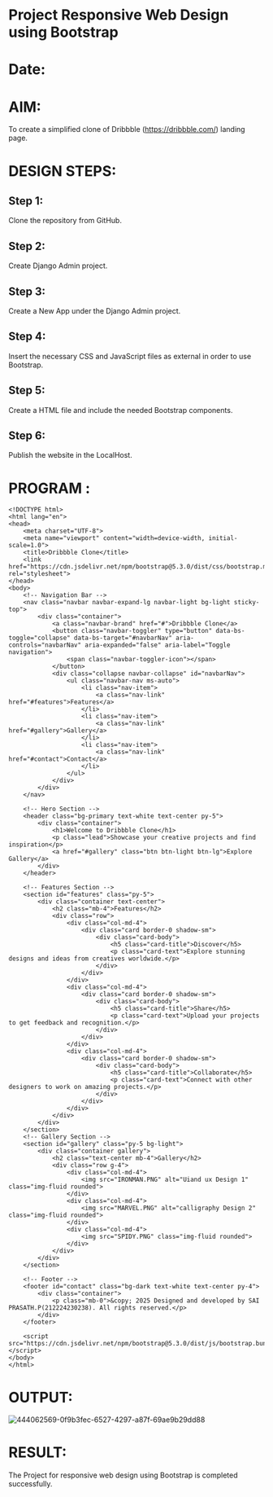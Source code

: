 # Project Responsive Web Design using Bootstrap
# Date:
# AIM:
To create a simplified clone of Dribbble (https://dribbble.com/) landing page.

# DESIGN STEPS:
## Step 1:
Clone the repository from GitHub.

## Step 2:
Create Django Admin project.

## Step 3:
Create a New App under the Django Admin project.

## Step 4:
Insert the necessary CSS and JavaScript files as external in order to use Bootstrap.

## Step 5:
Create a HTML file and include the needed Bootstrap components.

## Step 6:
Publish the website in the LocalHost.

# PROGRAM :
```
<!DOCTYPE html>
<html lang="en">
<head>
    <meta charset="UTF-8">
    <meta name="viewport" content="width=device-width, initial-scale=1.0">
    <title>Dribbble Clone</title>
    <link href="https://cdn.jsdelivr.net/npm/bootstrap@5.3.0/dist/css/bootstrap.min.css" rel="stylesheet">
</head>
<body>
    <!-- Navigation Bar -->
    <nav class="navbar navbar-expand-lg navbar-light bg-light sticky-top">
        <div class="container">
            <a class="navbar-brand" href="#">Dribbble Clone</a>
            <button class="navbar-toggler" type="button" data-bs-toggle="collapse" data-bs-target="#navbarNav" aria-controls="navbarNav" aria-expanded="false" aria-label="Toggle navigation">
                <span class="navbar-toggler-icon"></span>
            </button>
            <div class="collapse navbar-collapse" id="navbarNav">
                <ul class="navbar-nav ms-auto">
                    <li class="nav-item">
                        <a class="nav-link" href="#features">Features</a>
                    </li>
                    <li class="nav-item">
                        <a class="nav-link" href="#gallery">Gallery</a>
                    </li>
                    <li class="nav-item">
                        <a class="nav-link" href="#contact">Contact</a>
                    </li>
                </ul>
            </div>
        </div>
    </nav>

    <!-- Hero Section -->
    <header class="bg-primary text-white text-center py-5">
        <div class="container">
            <h1>Welcome to Dribbble Clone</h1>
            <p class="lead">Showcase your creative projects and find inspiration</p>
            <a href="#gallery" class="btn btn-light btn-lg">Explore Gallery</a>
        </div>
    </header>

    <!-- Features Section -->
    <section id="features" class="py-5">
        <div class="container text-center">
            <h2 class="mb-4">Features</h2>
            <div class="row">
                <div class="col-md-4">
                    <div class="card border-0 shadow-sm">
                        <div class="card-body">
                            <h5 class="card-title">Discover</h5>
                            <p class="card-text">Explore stunning designs and ideas from creatives worldwide.</p>
                        </div>
                    </div>
                </div>
                <div class="col-md-4">
                    <div class="card border-0 shadow-sm">
                        <div class="card-body">
                            <h5 class="card-title">Share</h5>
                            <p class="card-text">Upload your projects to get feedback and recognition.</p>
                        </div>
                    </div>
                </div>
                <div class="col-md-4">
                    <div class="card border-0 shadow-sm">
                        <div class="card-body">
                            <h5 class="card-title">Collaborate</h5>
                            <p class="card-text">Connect with other designers to work on amazing projects.</p>
                        </div>
                    </div>
                </div>
            </div>
        </div>
    </section>
    <!-- Gallery Section -->
    <section id="gallery" class="py-5 bg-light">
        <div class="container gallery">
            <h2 class="text-center mb-4">Gallery</h2>
            <div class="row g-4">
                <div class="col-md-4">
                    <img src="IRONMAN.PNG" alt="Uiand ux Design 1" class="img-fluid rounded">
                </div>
                <div class="col-md-4">
                    <img src="MARVEL.PNG" alt="calligraphy Design 2" class="img-fluid rounded">
                </div>
                <div class="col-md-4">
                    <img src="SPIDY.PNG" class="img-fluid rounded">
                </div>
            </div>
        </div>
    </section>

    <!-- Footer -->
    <footer id="contact" class="bg-dark text-white text-center py-4">
        <div class="container">
            <p class="mb-0">&copy; 2025 Designed and developed by SAI PRASATH.P(212224230238). All rights reserved.</p>
        </div>
    </footer>

    <script src="https://cdn.jsdelivr.net/npm/bootstrap@5.3.0/dist/js/bootstrap.bundle.min.js"></script>
</body>
</html>
```
# OUTPUT:

![444062569-0f9b3fec-6527-4297-a87f-69ae9b29dd88](https://github.com/user-attachments/assets/c9875aa3-0098-42d2-9696-a6f5352deee4)


# RESULT:
The Project for responsive web design using Bootstrap is completed successfully.
